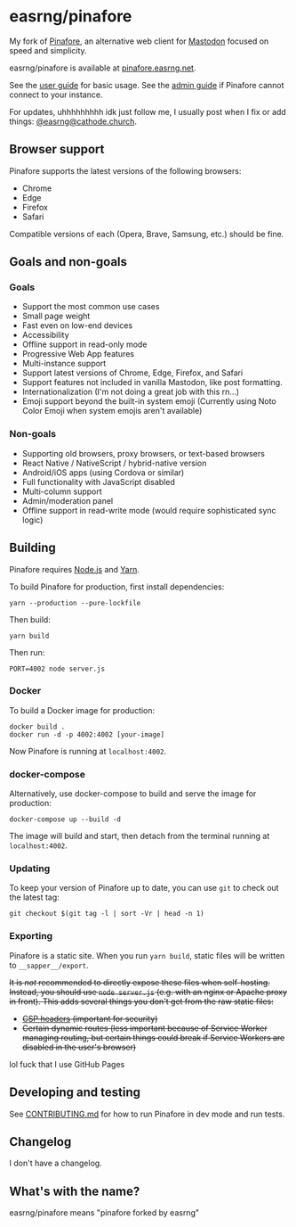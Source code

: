 # easrng/pinafore

My fork of [Pinafore](https://github.com/nolanlawson/pinafore), an alternative web client for [Mastodon](https://joinmastodon.org) focused on speed and simplicity.

easrng/pinafore is available at [pinafore.easrng.net](https://pinafore.easrng.net).

See the [user guide](https://github.com/easrng/pinafore/blob/master/docs/User-Guide.md) for basic usage. See the [admin guide](https://github.com/easrng/pinafore/blob/master/docs/Admin-Guide.md) if Pinafore cannot connect to your instance.

For updates, uhhhhhhhhh idk just follow me, I usually post when I fix or add things: [@easrng@cathode.church](https://cathode.church/@easrng).

## Browser support

Pinafore supports the latest versions of the following browsers:

- Chrome
- Edge
- Firefox
- Safari

Compatible versions of each (Opera, Brave, Samsung, etc.) should be fine.

## Goals and non-goals

### Goals

- Support the most common use cases
- Small page weight
- Fast even on low-end devices
- Accessibility
- Offline support in read-only mode
- Progressive Web App features
- Multi-instance support
- Support latest versions of Chrome, Edge, Firefox, and Safari
- Support features not included in vanilla Mastodon, like post formatting.
- Internationalization (I'm not doing a great job with this rn...)
- Emoji support beyond the built-in system emoji (Currently using Noto Color Emoji when system emojis aren't available)

### Non-goals

- Supporting old browsers, proxy browsers, or text-based browsers
- React Native / NativeScript / hybrid-native version
- Android/iOS apps (using Cordova or similar)
- Full functionality with JavaScript disabled
- Multi-column support
- Admin/moderation panel
- Offline support in read-write mode (would require sophisticated sync logic)

## Building

Pinafore requires [Node.js](https://nodejs.org/en/) and [Yarn](https://yarnpkg.com).

To build Pinafore for production, first install dependencies:

    yarn --production --pure-lockfile

Then build:

    yarn build

Then run:

    PORT=4002 node server.js

### Docker

To build a Docker image for production:

    docker build .
    docker run -d -p 4002:4002 [your-image]

Now Pinafore is running at `localhost:4002`.

### docker-compose

Alternatively, use docker-compose to build and serve the image for production:

    docker-compose up --build -d

The image will build and start, then detach from the terminal running at `localhost:4002`.

### Updating

To keep your version of Pinafore up to date, you can use `git` to check out the latest tag:

    git checkout $(git tag -l | sort -Vr | head -n 1)

### Exporting

Pinafore is a static site. When you run `yarn build`, static files will be
written to `__sapper__/export`.

~~It is _not_ recommended to directly expose these files when self-hosting. Instead, you should use `node server.js` (e.g. with an nginx or Apache proxy in front). This adds several things you don't get from the raw static files:~~

- ~~[CSP headers](https://developer.mozilla.org/en-US/docs/Web/HTTP/CSP) (important for security)~~
- ~~Certain dynamic routes (less important because of Service Worker managing routing, but certain things could break if Service Workers are disabled in the user's browser)~~

lol fuck that I use GitHub Pages

## Developing and testing

See [CONTRIBUTING.md](https://github.com/easrng/pinafore/blob/master/CONTRIBUTING.md) for
how to run Pinafore in dev mode and run tests.

## Changelog

I don't have a changelog.

## What's with the name?

easrng/pinafore means "pinafore forked by easrng"
